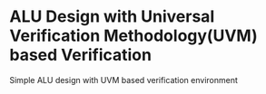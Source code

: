 # ALU Design with Universal Verification Methodology(UVM) based Verification
Simple ALU design with UVM based verification environment
